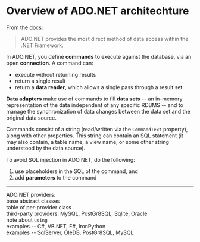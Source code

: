Overview of ADO.NET architechture
=============================

From the [docs](https://docs.microsoft.com/en-us/dotnet/framework/data/adonet/ado-net-overview):

> ADO.NET provides the most direct method of data access within the .NET Framework.

In ADO.NET, you define **commands** to execute against the database, via an open **connection**. A command can:

* execute without returning results
* return a single result
* return a **data reader**, which allows a single pass through a result set

**Data adapters** make use of commands to fill **data sets** -- an in-memory representation of the data independent of any specific RDBMS -- and to manage the synchronization of data changes between the data set and the original data source.

Commands consist of a string (read/written via the `CommandText` property), along with other properties. This string can contain an SQL statement (it may also contain, a table name, a view name, or some other string understood by the data source).

To avoid SQL injection in ADO.NET, do the following:

1.  use placeholders in the SQL of the command, and
2. add **parameters** to the command

---

ADO.NET providers:  
base abstract classes  
table of per-provider class  
third-party providers: MySQL, PostGr8SQL, Sqlite, Oracle  
note about `using`  
examples -- C#, VB.NET, F#, IronPython  
examples -- SqlServer, OleDB, PostGr8SQL, MySQL